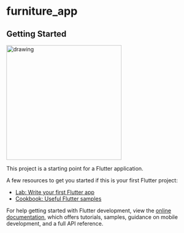 # furniture_app

## Getting Started

<img src="https://github.com/govindgurjar/Furniture_App_Flutter_Screen/assets/83970520/3cc89029-b108-4227-976c-a2c173f6c48a" alt="drawing" width="300"/>



This project is a starting point for a Flutter application.

A few resources to get you started if this is your first Flutter project:

- [Lab: Write your first Flutter app](https://docs.flutter.dev/get-started/codelab)
- [Cookbook: Useful Flutter samples](https://docs.flutter.dev/cookbook)

For help getting started with Flutter development, view the
[online documentation](https://docs.flutter.dev/), which offers tutorials,
samples, guidance on mobile development, and a full API reference.
